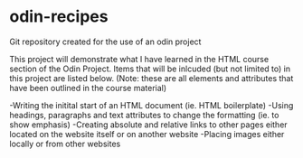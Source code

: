 # odin-recipes
Git repository created for the use of an odin project

This project will demonstrate what I have learned in the HTML course 
section of the Odin Project. Items that will be inlcuded 
(but not limited to) in this project are listed below. (Note: these are all 
elements and attributes that have been outlined in the course material)

-Writing the initital start of an HTML document (ie. HTML boilerplate)
-Using headings, paragraphs and text attributes to change the 
    formatting (ie. to show emphasis)
-Creating absolute and relative links to other pages either located 
    on the website itself or on another website
-Placing images either locally or from other websites